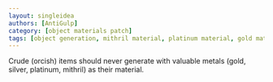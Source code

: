 ```yaml
---
layout: singleidea
authors: [AntiGulp]
category: [object materials patch]
tags: [object generation, mithril material, platinum material, gold material, silver material]
---
```

Crude (orcish) items should never generate with valuable metals (gold, silver, platinum, mithril) as their material.
